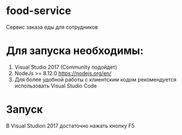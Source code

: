 # food-service
Сервис заказа еды для сотрудников

# Для запуска необходимы:
1) Visual Studio 2017 (Community подойдет)
2) NodeJs >= 8.12.0 https://nodejs.org/en/
3) Для более удобной работы с клиентским кодом рекомендуется использовать Visual Studio Code

# Запуск
В Visual Studion 2017 достаточно нажать кнопку F5
